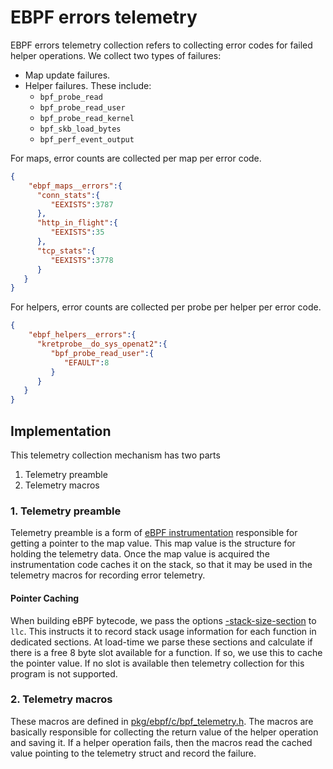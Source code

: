 # EBPF errors telemetry
EBPF errors telemetry collection refers to collecting error codes for failed helper operations. We collect two types of failures:
- Map update failures.
- Helper failures. These include:
    - `bpf_probe_read`
    - `bpf_probe_read_user`
    - `bpf_probe_read_kernel`
    - `bpf_skb_load_bytes`
    - `bpf_perf_event_output`

For maps, error counts are collected per map per error code.
```json
{
    "ebpf_maps__errors":{
      "conn_stats":{
         "EEXISTS":3787
      },
      "http_in_flight":{
         "EEXISTS":35
      },
      "tcp_stats":{
         "EEXISTS":3778
      }
   }
}
```
For helpers, error counts are collected per probe per helper per error code.
```json
{
    "ebpf_helpers__errors":{
      "kretprobe__do_sys_openat2":{
         "bpf_probe_read_user":{
            "EFAULT":8
         }
      }
   }
}
```

## Implementation
This telemetry collection mechanism has two parts
1. Telemetry preamble
2. Telemetry macros

### 1. Telemetry preamble
Telemetry preamble is a form of [eBPF instrumentation](./ebpf_instrumentation.md) responsible for getting a pointer to the map value. This map value is the structure for holding the telemetry data.
Once the map value is acquired the instrumentation code caches it on the stack, so that it may be used in the telemetry macros for recording error telemetry.

#### Pointer Caching
When building eBPF bytecode, we pass the options [-stack-size-section](https://github.com/llvm-mirror/llvm/blob/master/include/llvm/CodeGen/CommandFlags.inc#L268) to `llc`. This instructs it to record stack usage information for each function in dedicated sections. At load-time we parse these sections
and calculate if there is a free 8 byte slot available for a function. If so, we use this to cache the pointer value.
If no slot is available then telemetry collection for this program is not supported.

### 2. Telemetry macros
These macros are defined in [pkg/ebpf/c/bpf_telemetry.h](../../c/bpf_telemetry.h). The macros are basically responsible for collecting the return value of the helper operation and saving it.
If a helper operation fails, then the macros read the cached value pointing to the telemetry struct and record the failure.
